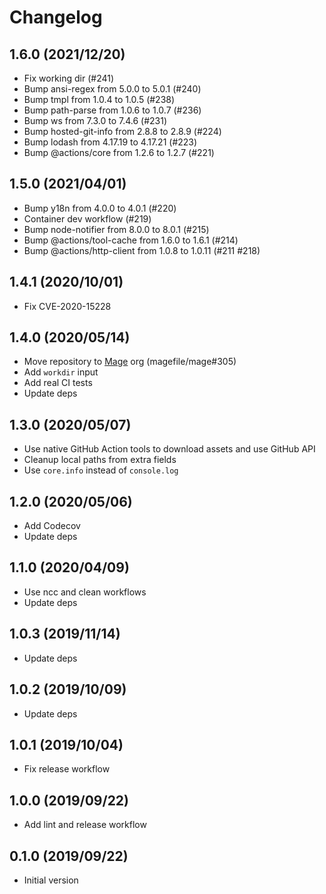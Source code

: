 # Changelog

## 1.6.0 (2021/12/20)

* Fix working dir (#241)
* Bump ansi-regex from 5.0.0 to 5.0.1 (#240)
* Bump tmpl from 1.0.4 to 1.0.5 (#238)
* Bump path-parse from 1.0.6 to 1.0.7 (#236)
* Bump ws from 7.3.0 to 7.4.6 (#231)
* Bump hosted-git-info from 2.8.8 to 2.8.9 (#224)
* Bump lodash from 4.17.19 to 4.17.21 (#223)
* Bump @actions/core from 1.2.6 to 1.2.7 (#221)

## 1.5.0 (2021/04/01)

* Bump y18n from 4.0.0 to 4.0.1 (#220)
* Container dev workflow (#219)
* Bump node-notifier from 8.0.0 to 8.0.1 (#215)
* Bump @actions/tool-cache from 1.6.0 to 1.6.1 (#214)
* Bump @actions/http-client from 1.0.8 to 1.0.11 (#211 #218)

## 1.4.1 (2020/10/01)

* Fix CVE-2020-15228

## 1.4.0 (2020/05/14)

* Move repository to [Mage](https://github.com/magefile/) org (magefile/mage#305)
* Add `workdir` input
* Add real CI tests
* Update deps

## 1.3.0 (2020/05/07)

* Use native GitHub Action tools to download assets and use GitHub API
* Cleanup local paths from extra fields
* Use `core.info` instead of `console.log`

## 1.2.0 (2020/05/06)

* Add Codecov
* Update deps

## 1.1.0 (2020/04/09)

* Use ncc and clean workflows
* Update deps

## 1.0.3 (2019/11/14)

* Update deps

## 1.0.2 (2019/10/09)

* Update deps

## 1.0.1 (2019/10/04)

* Fix release workflow

## 1.0.0 (2019/09/22)

* Add lint and release workflow

## 0.1.0 (2019/09/22)

* Initial version
